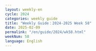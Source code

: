 ```yaml
---
layout: weekly-en
cycle: 2024
categories: weekly guide
title: "Weekly Guide：2024-2025 Week 58"
date: 2025-02-09
permalink: "/en/guide/2024/wk58.html"
weekNum: 58
language: English
---
```

